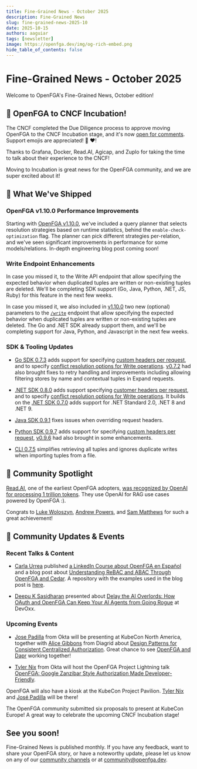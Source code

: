 ```yaml
---
title: Fine-Grained News - October 2025
description: Fine-Grained News
slug: fine-grained-news-2025-10
date: 2025-10-15
authors: aaguiar
tags: [newsletter]
image: https://openfga.dev/img/og-rich-embed.png
hide_table_of_contents: false
---
```

# Fine-Grained News - October 2025

Welcome to OpenFGA's Fine-Grained News, October edition!

## 🎉 OpenFGA to CNCF Incubation!

The CNCF completed the Due Diligence process to approve moving OpenFGA to the CNCF Incubation stage, and it's now [open for comments](https://github.com/cncf/toc/pull/1923). Support emojis are appreciated! 🚀 ❤️!

Thanks to Grafana, Docker, Read.AI, Agicap, and Zuplo for taking the time to talk about their experience to the CNCF! 

Moving to Incubation is great news for the OpenFGA community, and we are super excited about it!

## 🚀 What We've Shipped

### OpenFGA v1.10.0 Performance Improvements

Starting with [OpenFGA v1.10.0](https://github.com/openfga/openfga/releases/tag/v1.10.0), we've included a query planner that selects resolution strategies based on runtime statistics, behind the `enable-check-optimization` flag. The planner can pick different strategies per-relation, and we've seen significant improvements in performance for some models/relations. In-depth engineering blog post coming soon!

### Write Endpoint Enhancements  

In case you missed it, to the Write API endpoint that allow specifying the expected behavior when duplicated tuples are written or non-existing tuples are deleted. We'll be completing SDK support (Go, Java, Python, .NET, JS, Ruby) for this feature in the next few weeks.

In case you missed it, we also included in [v1.10.0](https://github.com/openfga/openfga/releases/tag/v1.10.0) two new (optional) parameters to the [`/write`](https://openfga.dev/api/service#/Relationship%20Tuples/Write) endpoint that allow specifying the expected behavior when duplicated tuples are written or non-existing tuples are deleted. The Go and .NET SDK already support them, and we'll be completing support for Java, Python, and Javascript in the next few weeks.

### SDK & Tooling Updates

- [Go SDK 0.7.3](https://github.com/openfga/go-sdk/releases/tag/v0.7.3) adds support for specifying [custom headers per request](https://github.com/openfga/go-sdk#custom-headers), and to specify [conflict resolution options for Write operations](https://github.com/openfga/go-sdk/blob/v0.7.3/README.md#conflict-options-for-write-operations). [v0.7.2](https://github.com/openfga/go-sdk/releases/tag/v0.7.2) had also brought fixes to retry handling and improvements including allowing filtering stores by name and contextual tuples in Expand requests.

- [.NET SDK 0.8.0](https://github.com/openfga/dotnet-sdk/releases/tag/v0.8.0) adds support specifying [customer headers per request](https://github.com/openfga/dotnet-sdk?tab=readme-ov-file#per-request-headers), and to specify [conflict resolution options for Write operations](https://github.com/openfga/dotnet-sdk?tab=readme-ov-file#conflict-options-for-write-operations).  It builds on the [.NET SDK 0.7.0](https://github.com/openfga/dotnet-sdk/releases/tag/v0.7.0) adds support for .NET Standard 2.0, .NET 8 and .NET 9.

- [Java SDK 0.9.1](https://github.com/openfga/java-sdk/releases/tag/v0.9.1) fixes issues when overriding request headers.

- [Python SDK 0.9.7](https://github.com/openfga/python-sdk/releases/tag/v0.9.7) adds support for specifying [custom headers per request](https://github.com/openfga/python-sdk?tab=readme-ov-file#custom-headers), [v0.9.6](https://github.com/openfga/python-sdk/releases/tag/v0.9.6) had also brought in some enhancements.

- [CLI 0.7.5](https://github.com/openfga/cli/releases/tag/v0.7.5) simplifies retrieving all tuples and ignores duplicate writes when importing tuples from a file.

## 🌟 Community Spotlight

[Read.AI](https://read.ai/), one of the earliest OpenFGA adopters, [was recognized by OpenAI for processing 1 trillion tokens](https://www.linkedin.com/posts/readinc_huge-shout-out-to-this-crew-and-all-read-activity-7384229591386783744-noSI). They use OpenAI for RAG use cases powered by OpenFGA :).

Congrats to [Luke Woloszyn](https://www.linkedin.com/in/lukewoloszyn/), [Andrew Powers](https://www.linkedin.com/in/andrew-powers-geo/), and [Sam Matthews](https://www.linkedin.com/in/mapsam/) for such a great achievement!

## 📣 Community Updates & Events

### Recent Talks & Content

- [Carla Urrea](https://www.linkedin.com/in/carlastabile/) published [a LinkedIn Course about OpenFGA en Español](https://www.linkedin.com/learning/openfga-implementacion-de-fine-grained-authorization/que-es-openfga-y-por-que-usarlo) and a blog post about [Understanding ReBAC and ABAC Through OpenFGA and Cedar](https://auth0.com/blog/rebac-abac-openfga-cedar/). A repository with the examples used in the blog post is [here](https://github.com/openfga/openfga-cedar-comparison).
 
- [Deepu K Sasidharan](https://www.linkedin.com/in/deepu05/) presented about [Delay the AI Overlords: How OAuth and OpenFGA Can Keep Your AI Agents from Going Rogue](https://www.youtube.com/watch?v=-V251N-pYYI) at DevOxx.

### Upcoming Events

- [Jose Padilla](https://www.linkedin.com/in/joseapadilla/) from Okta will be presenting at KubeCon North America, together with [Alice Gibbons](https://www.linkedin.com/in/alicejgibbons/) from Diagrid about [Design Patterns for Consistent Centralized Authorization](https://kccncna2025.sched.com/event/27Fek). Great chance to see [OpenFGA and Dapr](https://www.cncf.io/projects/dapr/) working together!

- [Tyler Nix](https://www.linkedin.com/in/tylernix/) from Okta will host the OpenFGA Project Lightning talk [OpenFGA: Google Zanzibar Style Authorization Made Developer-Friendly](https://kccncna2025.sched.com/event/27d4i).

OpenFGA will also have a kiosk at the KubeCon Project Pavilion. [Tyler Nix](https://www.linkedin.com/in/tyler-nix/) and [José Padilla](https://www.linkedin.com/in/joseapadilla/) will be there!

The OpenFGA community submitted six proposals to present at KubeCon Europe! A great way to celebrate the upcoming CNCF Incubation stage!

## **See you soon!**

Fine-Grained News is published monthly. If you have any feedback, want to share your OpenFGA story, or have a noteworthy update, please let us know on any of our [community channels](https://openfga.dev/community) or at [community@openfga.dev](mailto:community@openfga.dev).

